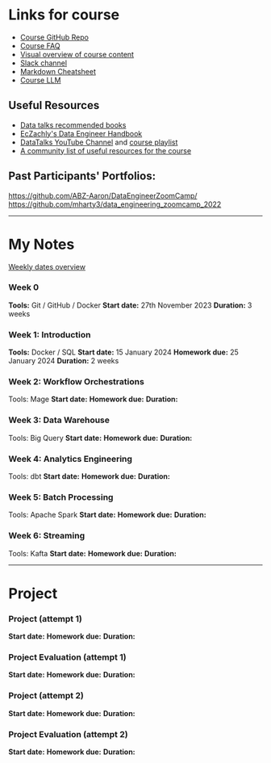 # Links for course

- [Course GitHub Repo](https://github.com/DataTalksClub/data-engineering-zoomcamp)
- [Course FAQ](https://docs.google.com/document/d/19bnYs80DwuUimHM65UV3sylsCn2j1vziPOwzBwQrebw/edit)
- [Visual overview of course content](https://ci6.googleusercontent.com/proxy/sX4LFGFFDcI4e-b31MrLDi0j0Ctqy_IVP2Dod6mF73_iGvxGVG-aFBc2TJ2BsVlGNgTUZe-0fcKjtnBaazFmqq-31PuS8plXVnivYKd26fLpH9nZ_ggDgr_PzG4uDLM0QcBJScMM7wVKpyfozz-OnFTgvMmx8Q=s0-d-e1-ft#https://mcusercontent.com/0d7822ab98152f5afc118c176/images/47d139a5-36d6-7c42-41f1-e6cc3b48a05f.png)
- [Slack channel](https://app.slack.com/client/T01ATQK62F8/C01FABYF2RG)
- [Markdown Cheatsheet](https://www.markdownguide.org/cheat-sheet/)
- [Course LLM](https://github.com/aaalexlit/faq-slack-bot)

## Useful Resources

- [Data talks recommended books](https://datatalks.club/books.html)
- [EcZachly's Data Engineer Handbook](https://github.com/DataEngineer-io/data-engineer-handbook)
- [DataTalks YouTube Channel](https://www.youtube.com/@DataTalksClub) and [course playlist]()
- [A community list of useful resources for the course](https://docs.google.com/document/d/1Bfp-K2hIovkETjeGsJOKl8Zo2dVyHY6SXIHyV5rkE0w/edit)

## Past Participants' Portfolios:
https://github.com/ABZ-Aaron/DataEngineerZoomCamp/
https://github.com/mharty3/data_engineering_zoomcamp_2022

---

# My Notes

[Weekly dates overview](https://docs.google.com/spreadsheets/d/e/2PACX-1vQACMLuutV5rvXg5qICuJGL-yZqIV0FBD84CxPdC5eZHf8TfzB-CJT_3Mo7U7oGVTXmSihPgQxuuoku/pubhtml)

### Week 0
**Tools:** Git / GitHub / Docker
**Start date:** 27th November 2023
**Duration:** 3 weeks

### Week 1: Introduction
**Tools:** Docker / SQL
**Start date:** 15 January 2024
**Homework due:** 25 January 2024
**Duration:** 2 weeks

### Week 2: Workflow Orchestrations
Tools: Mage
**Start date:** 
**Homework due:**
**Duration:**

### Week 3: Data Warehouse
Tools: Big Query
**Start date:**
**Homework due:**
**Duration:**

### Week 4: Analytics Engineering
Tools: dbt
**Start date:**
**Homework due:**
**Duration:**

### Week 5: Batch Processing
Tools: Apache Spark
**Start date:**
**Homework due:**
**Duration:**

### Week 6: Streaming
Tools: Kafta
**Start date:**
**Homework due:**
**Duration:**

---

# Project 
### Project (attempt 1)
**Start date:**
**Homework due:**
**Duration:**

### Project Evaluation (attempt 1)
**Start date:**
**Homework due:**
**Duration:**

### Project (attempt 2)
**Start date:**
**Homework due:**
**Duration:**

### Project Evaluation (attempt 2)
**Start date:**
**Homework due:**
**Duration:**